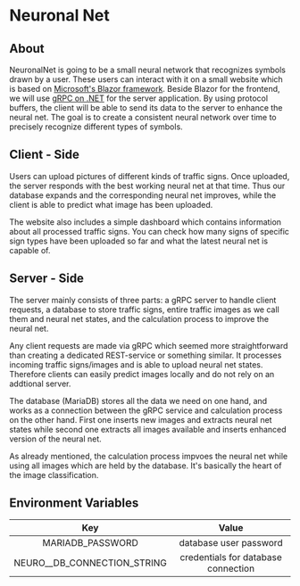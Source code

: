 # Neuronal Net

## About

NeuronalNet is going to be a small neural network that recognizes symbols drawn by a user. These
users can interact with it on a small website which is based on
[Microsoft's Blazor framework](https://dotnet.microsoft.com/en-us/apps/aspnet/web-apps/blazor).
Beside Blazor for the frontend, we will use
[gRPC on .NET](https://docs.microsoft.com/en-us/aspnet/core/grpc/?view=aspnetcore-6.0) for the
server application. By using protocol buffers, the client will be able to send its data to
the server to enhance the neural net. The goal is to create a consistent neural network over time
to precisely recognize different types of symbols.

## Client - Side

Users can upload pictures of different kinds of traffic signs. Once uploaded, the server responds
with the best working neural net at that time. Thus our database expands and the corresponding
neural net improves, while the client is able to predict what image has been uploaded.

The website also includes a simple dashboard which contains information about all processed traffic
signs. You can check how many signs of specific sign types have been uploaded so far and what
the latest neural net is capable of.

## Server - Side

The server mainly consists of three parts: a gRPC server to handle client requests, a database to
store traffic signs, entire traffic images as we call them and neural net states, and the
calculation process to improve the neural net.

Any client requests are made via gRPC which seemed more straightforward than creating a dedicated
REST-service or something similar. It processes incoming traffic signs/images and is able to
upload neural net states. Therefore clients can easily predict images locally and do not rely on
an addtional server.

The database (MariaDB) stores all the data we need on one hand, and works as a connection
between the gRPC service and calculation process on the other hand. First one inserts new images
and extracts neural net states while second one extracts all images available and inserts enhanced
version of the neural net.

As already mentioned, the calculation process impvoes the neural net while using all images which
are held by the database. It's basically the heart of the image classification.

## Environment Variables

| Key                         | Value                               |
|:---------------------------:|:-----------------------------------:|
| MARIADB_PASSWORD            | database user password              |
| NEURO__DB_CONNECTION_STRING | credentials for database connection |
